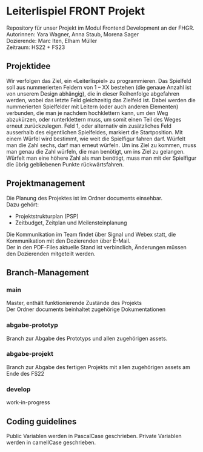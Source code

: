 # Leiterlispiel FRONT Projekt 

Repository für unser Projekt im Modul Frontend Development an der FHGR.<br>
Autorinnen: Yara Wagner, Anna Staub, Morena Sager<br>
Dozierende: Marc Iten, Elham Müller<br>
Zeitraum: HS22 + FS23<br>


## Projektidee

Wir verfolgen das Ziel, ein «Leiterlispiel» zu programmieren. Das Spielfeld soll aus nummerierten Feldern von 1 – XX bestehen (die genaue Anzahl ist von unserem Design abhängig), die in dieser Reihenfolge abgefahren werden, wobei das letzte Feld gleichzeitig das Zielfeld ist. Dabei werden die nummerierten Spielfelder mit Leitern (oder auch anderen Elementen) verbunden, die man je nachdem hochklettern kann, um den Weg abzukürzen, oder runterklettern muss, um somit einen Teil des Weges erneut zurückzulegen. Feld 1, oder alternativ ein zusätzliches Feld ausserhalb des eigentlichen Spielfeldes, markiert die Startposition. Mit einem Würfel wird bestimmt, wie weit die Spielfigur fahren darf. Würfelt man die Zahl sechs, darf man erneut würfeln. Um ins Ziel zu kommen, muss man genau die Zahl würfeln, die man benötigt, um ins Ziel zu gelangen. Würfelt man eine höhere Zahl als man benötigt, muss man mit der Spielfigur die übrig gebliebenen Punkte rückwärtsfahren. 

## Projektmanagement

Die Planung des Projektes ist im Ordner documents einsehbar.<br>
Dazu gehört:

- Projektstrukturplan (PSP)
- Zeitbudget, Zeitplan und Meilensteinplanung

Die Kommunikation im Team findet über Signal und Webex statt, die Kommunikation mit den Dozierenden über E-Mail.<br>
Der in den PDF-Files aktuelle Stand ist verbindlich, Änderungen müssen den Dozierenden mitgeteilt werden. 

## Branch-Management 

### main

Master, enthält funktionierende Zustände des Projekts <br>
Der Ordner documents beinhaltet zugehörige Dokumentationen

### abgabe-prototyp

Branch zur Abgabe des Prototyps und allen zugehörigen assets. 

### abgabe-projekt

Branch zur Abgabe des fertigen Projekts mit allen zugehörigen assets am Ende des FS22

### develop

work-in-progress 


## Coding guidelines
Public Variablen werden in PascalCase geschrieben.
Private Variablen werden in camellCase geschrieben.








<!--
# Editing this README

When you're ready to make this README your own, just edit this file and use the handy template below (or feel free to structure it however you want - this is just a starting point!). Thank you to [makeareadme.com](https://www.makeareadme.com/) for this template.

## Suggestions for a good README
Every project is different, so consider which of these sections apply to yours. The sections used in the template are suggestions for most open source projects. Also keep in mind that while a README can be too long and detailed, too long is better than too short. If you think your README is too long, consider utilizing another form of documentation rather than cutting out information.

## Name
Choose a self-explaining name for your project.

## Description
Let people know what your project can do specifically. Provide context and add a link to any reference visitors might be unfamiliar with. A list of Features or a Background subsection can also be added here. If there are alternatives to your project, this is a good place to list differentiating factors.

## Badges
On some READMEs, you may see small images that convey metadata, such as whether or not all the tests are passing for the project. You can use Shields to add some to your README. Many services also have instructions for adding a badge.

## Visuals
Depending on what you are making, it can be a good idea to include screenshots or even a video (you'll frequently see GIFs rather than actual videos). Tools like ttygif can help, but check out Asciinema for a more sophisticated method.

## Installation
Within a particular ecosystem, there may be a common way of installing things, such as using Yarn, NuGet, or Homebrew. However, consider the possibility that whoever is reading your README is a novice and would like more guidance. Listing specific steps helps remove ambiguity and gets people to using your project as quickly as possible. If it only runs in a specific context like a particular programming language version or operating system or has dependencies that have to be installed manually, also add a Requirements subsection.

## Usage
Use examples liberally, and show the expected output if you can. It's helpful to have inline the smallest example of usage that you can demonstrate, while providing links to more sophisticated examples if they are too long to reasonably include in the README.

## Support
Tell people where they can go to for help. It can be any combination of an issue tracker, a chat room, an email address, etc.

## Roadmap
If you have ideas for releases in the future, it is a good idea to list them in the README.

## Contributing
State if you are open to contributions and what your requirements are for accepting them.

For people who want to make changes to your project, it's helpful to have some documentation on how to get started. Perhaps there is a script that they should run or some environment variables that they need to set. Make these steps explicit. These instructions could also be useful to your future self.

You can also document commands to lint the code or run tests. These steps help to ensure high code quality and reduce the likelihood that the changes inadvertently break something. Having instructions for running tests is especially helpful if it requires external setup, such as starting a Selenium server for testing in a browser.

## Authors and acknowledgment
Show your appreciation to those who have contributed to the project.

## License
For open source projects, say how it is licensed.

## Project status
If you have run out of energy or time for your project, put a note at the top of the README saying that development has slowed down or stopped completely. Someone may choose to fork your project or volunteer to step in as a maintainer or owner, allowing your project to keep going. You can also make an explicit request for maintainers.
-->
